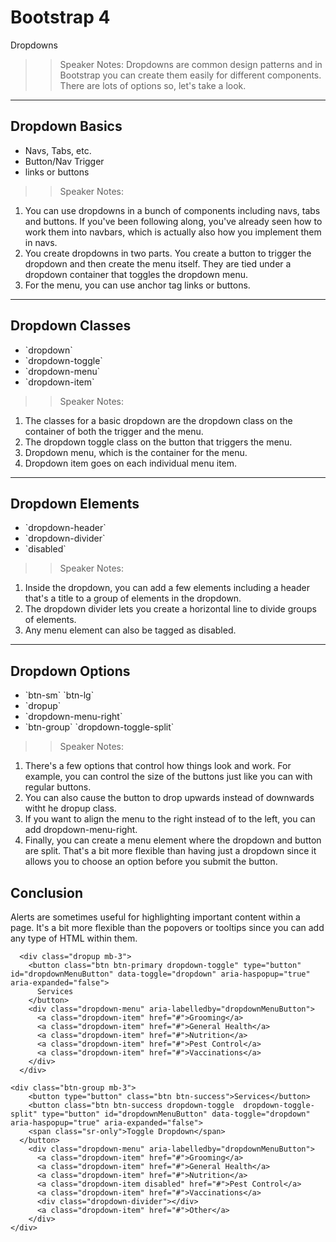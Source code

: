 <!-- .slide: data-state="title" -->
# Bootstrap 4
Dropdowns

> > Speaker Notes:
Dropdowns are common design patterns and in Bootstrap you can create them easily for different components. There are lots of options so, let's take a look.

---

## Dropdown Basics

<ul>
	<li class="fragment">Navs, Tabs, etc.</li>
	<li class="fragment">Button/Nav Trigger</li>
	<li class="fragment">links or buttons</li>
</ul>

> > Speaker Notes:
1. You can use dropdowns in a bunch of components including navs, tabs and buttons. If you've been following along, you've already seen how to work them into navbars, which is actually also how you implement them in navs.
2. You create dropdowns in two parts. You create a button to trigger the dropdown and then create the menu itself. They are tied under a dropdown container that toggles the dropdown menu.
3. For the menu, you can use anchor tag links or buttons.

---

## Dropdown Classes

<ul>
	<li class="fragment">`dropdown`</li>
	<li class="fragment">`dropdown-toggle`</li>
	<li class="fragment">`dropdown-menu`</li>
	<li class="fragment">`dropdown-item`</li>
</ul>

> > Speaker Notes:
1. The classes for a basic dropdown are the dropdown class on the container of both the trigger and the menu.
2. The dropdown toggle class on the button that triggers the menu.
3. Dropdown menu, which is the container for the menu.
4. Dropdown item goes on each individual menu item.

---

## Dropdown Elements

<ul>
	<li class="fragment">`dropdown-header`</li>
	<li class="fragment">`dropdown-divider`</li>
	<li class="fragment">`disabled`</li>
</ul>

> > Speaker Notes:
1. Inside the dropdown, you can add a few elements including a header that's a title to a group of elements in the dropdown.
2. The dropdown divider lets you create a horizontal line to divide groups of elements.
3. Any menu element can also be tagged as disabled.

---

## Dropdown Options

<ul>
	<li class="fragment">`btn-sm` `btn-lg`</li>
	<li class="fragment">`dropup`</li>
	<li class="fragment">`dropdown-menu-right`</li>
	<li class="fragment">`btn-group` `dropdown-toggle-split`</li>
</ul>

> > Speaker Notes:
1. There's a few options that control how things look and work. For example, you can control the size of the buttons just like you can with regular buttons.
2. You can also cause the button to drop upwards instead of downwards witht he dropup class.
3. If you want to align the menu to the right instead of to the left, you can add dropdown-menu-right.
4. Finally, you can create a menu element where the dropdown and button are split. That's a bit more flexible than having just a dropdown since it allows you to choose an option before you submit the button.


## Conclusion
Alerts are sometimes useful for highlighting important content within a page. It's a bit more flexible than the popovers or tooltips since you can add any type of HTML within them.

```
  <div class="dropup mb-3">
    <button class="btn btn-primary dropdown-toggle" type="button" id="dropdownMenuButton" data-toggle="dropdown" aria-haspopup="true" aria-expanded="false">
      Services
    </button>
    <div class="dropdown-menu" aria-labelledby="dropdownMenuButton">
      <a class="dropdown-item" href="#">Grooming</a>
      <a class="dropdown-item" href="#">General Health</a>
      <a class="dropdown-item" href="#">Nutrition</a>
      <a class="dropdown-item" href="#">Pest Control</a>
      <a class="dropdown-item" href="#">Vaccinations</a>
    </div>
  </div>
```

```
<div class="btn-group mb-3">
    <button type="button" class="btn btn-success">Services</button>
    <button class="btn btn-success dropdown-toggle  dropdown-toggle-split" type="button" id="dropdownMenuButton" data-toggle="dropdown" aria-haspopup="true" aria-expanded="false">
    <span class="sr-only">Toggle Dropdown</span>
  </button>
    <div class="dropdown-menu" aria-labelledby="dropdownMenuButton">
      <a class="dropdown-item" href="#">Grooming</a>
      <a class="dropdown-item" href="#">General Health</a>
      <a class="dropdown-item" href="#">Nutrition</a>
      <a class="dropdown-item disabled" href="#">Pest Control</a>
      <a class="dropdown-item" href="#">Vaccinations</a>
      <div class="dropdown-divider"></div>
      <a class="dropdown-item" href="#">Other</a>
    </div>
</div>
```